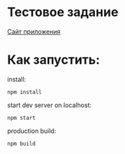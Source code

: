 # Тестовое задание
[Сайт приложения](https://gracious-benz-8db175.netlify.com)

# Как запустить:

install:
```
npm install
```
start dev server on localhost:
```
npm start
```
production build:
```
npm build
```

